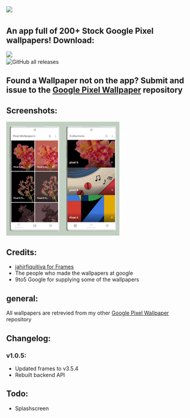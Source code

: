 # ![](https://raw.githubusercontent.com/wacko1805/Pixel-Wallpaper-app/main/assets/Pixel%20Wallpapers.png)
## An app full of 200+ Stock Google Pixel wallpapers! Download:
  <a href="https://github.com/wacko1805/Pixel-Wallpaper-app/releases/download/v1.0.5/dev.wacko1805.pixel.wallpapers-v1.0.5-debug.apk"><img src="https://raw.githubusercontent.com/wacko1805/Pixel-Wallpaper-app/main/assets/download.png" width="300px"></a><br>
  ![GitHub all releases](https://img.shields.io/github/downloads/wacko1805/pixel-Wallpaper-app/total?style=for-the-badge)
  
## Found a Wallpaper not on the app? Submit and issue to the [Google Pixel Wallpaper](https://github.com/wacko1805/google-pixel-wallpapers) repository

 ## Screenshots:
<img width="30%" src="https://raw.githubusercontent.com/wacko1805/wacko1805/main/tia3064491751556677368.png"><img width="30%" src="https://raw.githubusercontent.com/wacko1805/wacko1805/main/tia6404478369659115365.png">

## Credits:

* [jahirfiquitiva for Frames](https://github.com/jahirfiquitiva/Frames)
* The people who made the wallpapers at google
* 9to5 Google for supplying some of the wallpapers

## general:

All wallpapers are retrevied from my other [Google Pixel Wallpaper](https://github.com/wacko1805/google-pixel-wallpapers) repository

## Changelog:

### v1.0.5:
* Updated frames to v3.5.4
* Rebuilt backend API

## Todo:

* Splashscreen
